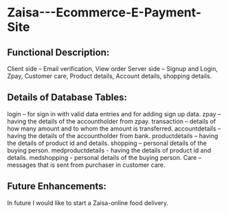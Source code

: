 # Zaisa---Ecommerce-E-Payment-Site

## Functional Description:
Client side – Email verification, View order
Server side – Signup and Login, Zpay, Customer care, Product details, Account details, shopping details.

## Details of Database Tables:
login – for sign in with valid data entries and for adding sign up data.
zpay – having the details of the accountholder from zpay.
transaction – details of how many amount and to whom the amount is transferred.
accountdetails – having the details of the accountholder from bank.
productdetails – having the details of product id and details.
shopping – personal details of the buying person.
medproductdetails - having the details of product id and details.
medshopping - personal details of the buying person.
Care – messages that is sent from purchaser in customer care.

## Future Enhancements:
In future I would like to start a Zaisa-online food delivery. 


